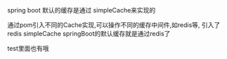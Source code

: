 spring boot 默认的缓存是通过 simpleCache来实现的  

通过pom引入不同的Cache实现,可以操作不同的缓存中间件,如redis等,
引入了redis simpleCache springBoot的默认缓存就是通过redis了

test里面也有哦